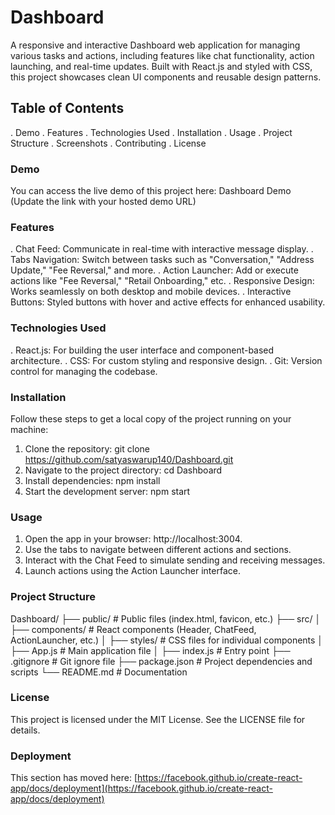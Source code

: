 # Dashboard
A responsive and interactive Dashboard web application for managing various tasks and actions, including features like chat functionality, action launching, and real-time updates. Built with React.js and styled with CSS, this project showcases clean UI components and reusable design patterns.

## Table of Contents
. Demo
. Features
. Technologies Used
. Installation
. Usage
. Project Structure
. Screenshots
. Contributing
. License

### Demo
You can access the live demo of this project here: Dashboard Demo (Update the link with your hosted demo URL)

### Features
. Chat Feed: Communicate in real-time with interactive message display.
. Tabs Navigation: Switch between tasks such as "Conversation," "Address Update," "Fee Reversal," and more.
. Action Launcher: Add or execute actions like "Fee Reversal," "Retail Onboarding," etc.
. Responsive Design: Works seamlessly on both desktop and mobile devices.
. Interactive Buttons: Styled buttons with hover and active effects for enhanced usability.

### Technologies Used
. React.js: For building the user interface and component-based architecture.
. CSS: For custom styling and responsive design.
. Git: Version control for managing the codebase.

### Installation
Follow these steps to get a local copy of the project running on your machine:
1. Clone the repository:
git clone https://github.com/satyaswarup140/Dashboard.git
2. Navigate to the project directory:
cd Dashboard
3. Install dependencies:
npm install
4. Start the development server:
npm start

### Usage
1. Open the app in your browser: http://localhost:3004.
2. Use the tabs to navigate between different actions and sections.
3. Interact with the Chat Feed to simulate sending and receiving messages.
4. Launch actions using the Action Launcher interface.

### Project Structure
Dashboard/
├── public/                # Public files (index.html, favicon, etc.)
├── src/
│   ├── components/        # React components (Header, ChatFeed, ActionLauncher, etc.)
│   ├── styles/            # CSS files for individual components
│   ├── App.js             # Main application file
│   ├── index.js           # Entry point
├── .gitignore             # Git ignore file
├── package.json           # Project dependencies and scripts
└── README.md              # Documentation

### License
This project is licensed under the MIT License. See the LICENSE file for details.

### Deployment
This section has moved here: [https://facebook.github.io/create-react-app/docs/deployment](https://facebook.github.io/create-react-app/docs/deployment)
